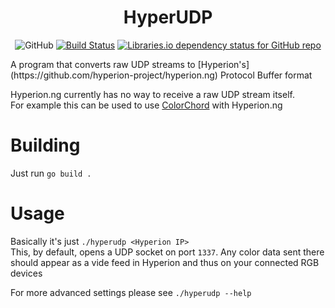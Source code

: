 # <div align=center>HyperUDP</div>

<p align=center>
	<img alt="GitHub" src="https://img.shields.io/github/license/nzbr/hyperudp?label=License">
	<a href="https://actions-badge.atrox.dev/nzbr/hyperudp/goto"><img alt="Build Status" src="https://img.shields.io/endpoint.svg?url=https%3A%2F%2Factions-badge.atrox.dev%2Fnzbr%2Fhyperudp%2Fbadge&style=flat" /></a>
    <a href="https://libraries.io/github/nzbr/hyperudp"><img alt="Libraries.io dependency status for GitHub repo" src="https://img.shields.io/librariesio/github/nzbr/hyperudp?label=Dependencies"></a>
</p>
A program that converts raw UDP streams to [Hyperion's](https://github.com/hyperion-project/hyperion.ng) Protocol Buffer format

Hyperion.ng currently has no way to receive a raw UDP stream itself.  
For example this can be used to use [ColorChord](https://github.com/cnlohr/colorchord) with Hyperion.ng

# Building

Just run `go build .`  

# Usage

Basically it's just `./hyperudp <Hyperion IP>`  
This, by default, opens a UDP socket on port `1337`. Any color data sent there should appear as a vide feed in Hyperion and thus on your connected RGB devices

For more advanced settings please see `./hyperudp --help`
